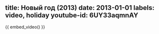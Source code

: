 title: Новый год (2013)
date: 2013-01-01
labels: video, holiday
youtube-id: 6UY33aqmnAY
---

{{ embed_video() }}
